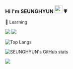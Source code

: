 ### Hi I'm SEUNGHYUN <img src="https://media.giphy.com/media/hvRJCLFzcasrR4ia7z/giphy.gif" width="25px"> 💗

:dizzy: Learning
<br>
  <p align="left">
    <img src="https://img.shields.io/badge/C++-000000?style=flat-square&logo=C%2B%2B&logoColor=white"/>
    <img src="https://img.shields.io/badge/Unreal Engine-313131?style=flat-square&logo=Unrealengine&logoColor=white"/>

<br>
  
![Top Langs](https://github-readme-stats.vercel.app/api/top-langs/?username=YOOSEUNGHYUN&layout=compact&theme=radical)
  
![SEUNGHYUN's GitHub stats](https://github-readme-stats.vercel.app/api?username=YOOSEUNGHYUN&theme=radical&show_icons=true)



  <img src="https://ghchart.rshah.org/6e5494/YOOSEUNGHYUN" />
